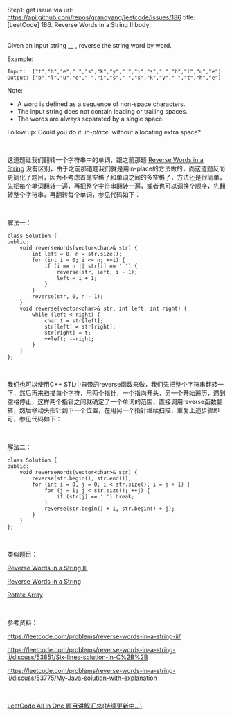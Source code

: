 Step1: get issue via url: https://api.github.com/repos/grandyang/leetcode/issues/186 
 title:[LeetCode] 186. Reverse Words in a String II 
 body:  
  

Given an input string __ , reverse the string word by word. 

Example:
    
    
    Input:  ["t","h","e"," ","s","k","y"," ","i","s"," ","b","l","u","e"]
    Output: ["b","l","u","e"," ","i","s"," ","s","k","y"," ","t","h","e"]

Note: 

  * A word is defined as a sequence of non-space characters.
  * The input string does not contain leading or trailing spaces.
  * The words are always separated by a single space.



Follow up: Could you do it  _in-place_  without allocating extra space?

 

这道题让我们翻转一个字符串中的单词，跟之前那题 [Reverse Words in a String](http://www.cnblogs.com/grandyang/p/4606676.html) 没有区别，由于之前那道题我们就是用in-place的方法做的，而这道题反而更简化了题目，因为不考虑首尾空格了和单词之间的多空格了，方法还是很简单，先把每个单词翻转一遍，再把整个字符串翻转一遍，或者也可以调换个顺序，先翻转整个字符串，再翻转每个单词，参见代码如下：

 

解法一：
    
    
    class Solution {
    public:
        void reverseWords(vector<char>& str) {
            int left = 0, n = str.size();
            for (int i = 0; i <= n; ++i) {
                if (i == n || str[i] == ' ') {
                    reverse(str, left, i - 1);
                    left = i + 1;
                }
            }
            reverse(str, 0, n - 1);
        }
        void reverse(vector<char>& str, int left, int right) {
            while (left < right) {
                char t = str[left];
                str[left] = str[right];
                str[right] = t;
                ++left; --right;
            }
        }
    };

 

我们也可以使用C++ STL中自带的reverse函数来做，我们先把整个字符串翻转一下，然后再来扫描每个字符，用两个指针，一个指向开头，另一个开始遍历，遇到空格停止，这样两个指针之间就确定了一个单词的范围，直接调用reverse函数翻转，然后移动头指针到下一个位置，在用另一个指针继续扫描，重复上述步骤即可，参见代码如下：

 

解法二：
    
    
    class Solution {
    public:
        void reverseWords(vector<char>& str) {
            reverse(str.begin(), str.end());
            for (int i = 0, j = 0; i < str.size(); i = j + 1) {
                for (j = i; j < str.size(); ++j) {
                    if (str[j] == ' ') break;
                }
                reverse(str.begin() + i, str.begin() + j);
            }
        }
    };

 

类似题目：

[Reverse Words in a String III](http://www.cnblogs.com/grandyang/p/6703311.html)

[Reverse Words in a String](http://www.cnblogs.com/grandyang/p/4606676.html)

[Rotate Array](http://www.cnblogs.com/grandyang/p/4298711.html)

 

参考资料：

<https://leetcode.com/problems/reverse-words-in-a-string-ii/>

<https://leetcode.com/problems/reverse-words-in-a-string-ii/discuss/53851/Six-lines-solution-in-C%2B%2B>

<https://leetcode.com/problems/reverse-words-in-a-string-ii/discuss/53775/My-Java-solution-with-explanation>

 

[LeetCode All in One 题目讲解汇总(持续更新中...)](http://www.cnblogs.com/grandyang/p/4606334.html) 
